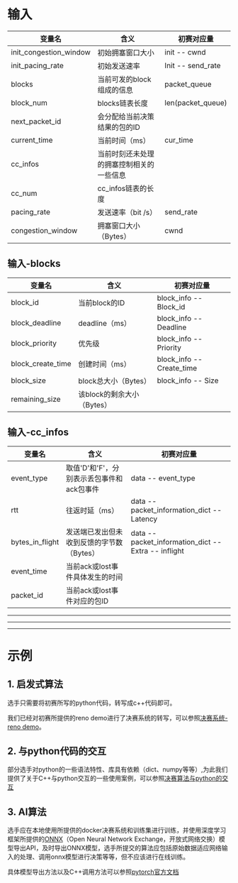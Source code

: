 
# 输入

| 变量名                 | 含义                                     | 初赛对应量        |
| ---------------------- | ---------------------------------------- | ----------------- |
| init_congestion_window | 初始拥塞窗口大小                         | init -- cwnd      |
| init_pacing_rate       | 初始发送速率                             | Init -- send_rate |
| blocks                 | 当前可发的block组成的信息                | packet_queue      |
| block_num              | blocks链表长度                           | len(packet_queue) |
| next_packet_id         | 会分配给当前决策结果的包的ID             |                   |
| current_time           | 当前时间（ms）                           | cur_time          |
| cc_infos               | 当前时刻还未处理的拥塞控制相关的一些信息 |                   |
| cc_num                 | cc_infos链表的长度                       |                   |
| pacing_rate            | 发送速率（bit /s）                       | send_rate         |
| congestion_window      | 拥塞窗口大小（Bytes）                    | cwnd              |

## 输入-blocks


| 变量名            | 含义                       | 初赛对应量                |
| ----------------- | -------------------------- | ------------------------- |
| block_id          | 当前block的ID              | block_info -- Block_id    |
| block_deadline    | deadline（ms）             | block_info -- Deadline    |
| block_priority    | 优先级                     | block_info -- Priority    |
| block_create_time | 创建时间（ms）             | block_info -- Create_time |
| block_size        | block总大小（Bytes）       | block_info -- Size        |
| remaining_size    | 该block的剩余大小（Bytes） |                           |

## 输入-cc_infos

| 变量名          | 含义                                      | 初赛对应量                                           |
| --------------- | ----------------------------------------- | ---------------------------------------------------- |
| event_type      | 取值'D'和'F'，分别表示丢包事件和ack包事件 | data -- event_type                                   |
| rtt             | 往返时延（ms）                            | data -- packet_information_dict -- Latency           |
| bytes_in_flight | 发送端已发出但未收到反馈的字节数（Bytes） | data -- packet_information_dict -- Extra -- inflight |
| event_time      | 当前ack或lost事件具体发生的时间           |                                                      |
| packet_id       | 当前ack或lost事件对应的包ID               |                                                      |

------



---
---
# 示例
## 1. 启发式算法

选手只需要将初赛所写的python代码，转写成c++代码即可。

我们已经对初赛所提供的reno demo进行了决赛系统的转写，可以参照[决赛系统-reno demo](https://github.com/TOPbuaa/AitransSolution/tree/tc_tool/src/aitrans/reno)。

## 2. 与python代码的交互

部分选手对python的一些语法特性、库具有依赖（dict、numpy等等）,为此我们提供了关于C++与python交互的一些使用案例，可以参照[决赛算法与python的交互](https://github.com/TOPbuaa/AitransSolution/tree/tc_tool/src/aitrans/call_python)

## 3. AI算法

选手应在本地使用所提供的docker决赛系统和训练集进行训练，并使用深度学习框架所提供的[ONNX](https://zh.wikipedia.org/wiki/ONNX)（Open Neural Network Exchange，开放式网络交换）模型导出API，及时导出ONNX模型，选手所提交的算法应包括原始数据适应网络输入的处理、调用onnx模型进行决策等等，但不应该进行在线训练。

具体模型导出方法以及C++调用方法可以参照[pytorch官方文档](https://pytorch.org/tutorials/advanced/cpp_export.html)